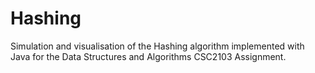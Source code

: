 # Hashing
Simulation and visualisation of the Hashing algorithm implemented with Java for the Data Structures and Algorithms CSC2103 Assignment.
